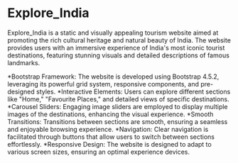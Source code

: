 # Explore_India
Explore_India is a static and visually appealing tourism website aimed at promoting the rich cultural heritage and natural beauty of India. The website provides users with an immersive experience of India's most iconic tourist destinations, featuring stunning visuals and detailed descriptions of famous landmarks.

*Bootstrap Framework: The website is developed using Bootstrap 4.5.2, leveraging its powerful grid system, responsive components, and pre-designed styles.
*Interactive Elements: Users can explore different sections like "Home," "Favourite Places," and detailed views of specific destinations.
*Carousel Sliders: Engaging image sliders are employed to display multiple images of the destinations, enhancing the visual experience.
*Smooth Transitions: Transitions between sections are smooth, ensuring a seamless and enjoyable browsing experience.
*Navigation: Clear navigation is facilitated through buttons that allow users to switch between sections effortlessly.
*Responsive Design: The website is designed to adapt to various screen sizes, ensuring an optimal experience devices.
